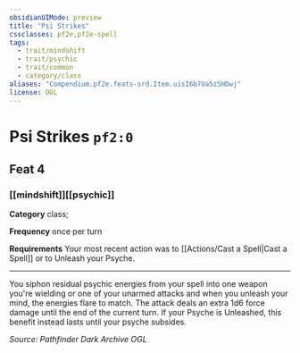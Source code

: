```yaml
---
obsidianUIMode: preview
title: "Psi Strikes"
cssclasses: pf2e,pf2e-spell
tags:
  - trait/mindshift
  - trait/psychic
  - trait/common
  - category/class
aliases: "Compendium.pf2e.feats-srd.Item.uisI6b7Ua5zSHDwj"
license: OGL
---
```

# Psi Strikes `pf2:0`
## Feat 4
### [[mindshift]][[psychic]]

**Category** class; 




**Frequency** once per turn

**Requirements** Your most recent action was to [[Actions/Cast a Spell|Cast a Spell]] or to Unleash your Psyche.

* * *

You siphon residual psychic energies from your spell into one weapon you're wielding or one of your unarmed attacks and when you unleash your mind, the energies flare to match. The attack deals an extra 1d6 force damage until the end of the current turn. If your Psyche is Unleashed, this benefit instead lasts until your psyche subsides.

*Source: Pathfinder Dark Archive*
*OGL*